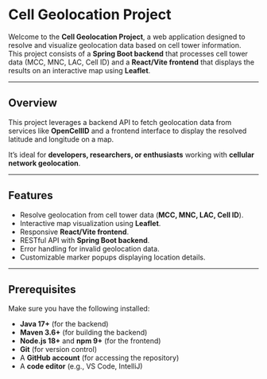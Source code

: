 # Cell Geolocation Project

Welcome to the **Cell Geolocation Project**, a web application designed to resolve and visualize geolocation data based on cell tower information.  
This project consists of a **Spring Boot backend** that processes cell tower data (MCC, MNC, LAC, Cell ID) and a **React/Vite frontend** that displays the results on an interactive map using **Leaflet**.

---

## Overview

This project leverages a backend API to fetch geolocation data from services like **OpenCellID** and a frontend interface to display the resolved latitude and longitude on a map.  

It’s ideal for **developers, researchers, or enthusiasts** working with **cellular network geolocation**.

---

## Features

- Resolve geolocation from cell tower data (**MCC, MNC, LAC, Cell ID**).
- Interactive map visualization using **Leaflet**.
- Responsive **React/Vite frontend**.
- RESTful API with **Spring Boot backend**.
- Error handling for invalid geolocation data.
- Customizable marker popups displaying location details.

---

## Prerequisites

Make sure you have the following installed:

- **Java 17+** (for the backend)
- **Maven 3.6+** (for building the backend)
- **Node.js 18+** and **npm 9+** (for the frontend)
- **Git** (for version control)
- A **GitHub account** (for accessing the repository)
- A **code editor** (e.g., VS Code, IntelliJ)
